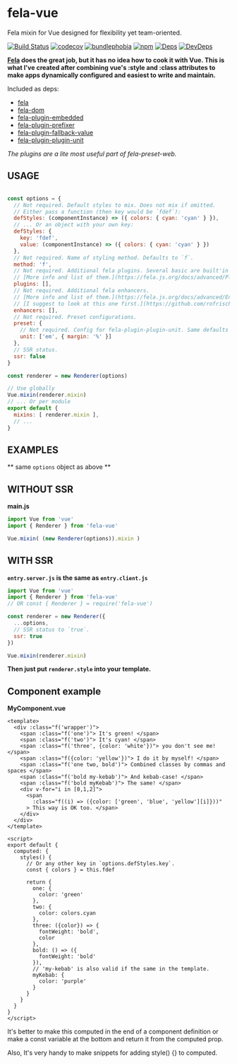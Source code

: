 # fela-vue
Fela mixin for Vue designed for flexibility yet team-oriented.

[![Build Status](https://circleci.com/gh/houd1ni/fela-vue/tree/master.svg?style=shield)](https://circleci.com/gh/houd1ni/fela-vue/tree/master) [![codecov](https://codecov.io/gh/houd1ni/fela-vue/branch/master/graph/badge.svg)](https://codecov.io/gh/houd1ni/fela-vue) [![bundlephobia](https://badgen.net/bundlephobia/minzip/fela-vue)](https://bundlephobia.com/result?p=fela-vue)  [![npm](https://badgen.net/npm/v/fela-vue)](https://www.npmjs.com/package/fela-vue) [![Deps](https://david-dm.org/houd1ni/fela-vue.svg)](https://david-dm.org/houd1ni/fela-vue) [![DevDeps](https://david-dm.org/houd1ni/fela-vue/dev-status.svg)](https://david-dm.org/houd1ni/fela-vue)

**[Fela](https://github.com/rofrischmann/fela) does the great job, but it has no idea how to cook it with Vue.
This is what I've created after combining vue's :style and :class attributes to make apps dynamically configured and easiest to write and maintain.**

Included as deps:
- [fela](https://github.com/rofrischmann/fela)
- [fela-dom](https://github.com/rofrischmann/fela/tree/master/packages/fela-dom)
- [fela-plugin-embedded](https://github.com/rofrischmann/fela/tree/master/packages/fela-plugin-embedded)
- [fela-plugin-prefixer](https://github.com/rofrischmann/fela/tree/master/packages/fela-plugin-prefixer)
- [fela-plugin-fallback-value](https://github.com/rofrischmann/fela/tree/master/packages/fela-plugin-fallback-value)
- [fela-plugin-plugin-unit](https://github.com/rofrischmann/fela/tree/master/packages/fela-plugin-plugin-unit)

*The plugins are a lite most useful part of fela-preset-web.*


## USAGE

```javascript

const options = {
  // Not required. Default styles to mix. Does not mix if omitted.
  // Either pass a function (then key would be `fdef`):
  defStyles: (componentInstance) => ({ colors: { cyan: 'cyan' } }),
  // ... Or an object with your own key:
  defStyles: {
    key: 'fdef',
    value: (componentInstance) => ({ colors: { cyan: 'cyan' } })
  },
  // Not required. Name of styling method. Defaults to `f`.
  method: 'f',
  // Not required. Additional fela plugins. Several basic are built'in here!
  // [More info and list of them.](https://fela.js.org/docs/advanced/Plugins.html)
  plugins: [],
  // Not required. Additional fela enhancers.
  // [More info and list of them.](https://fela.js.org/docs/advanced/Enhancers.html)
  // [I suggest to look at this one first.](https://github.com/rofrischmann/fela/tree/master/packages/fela-monolithic)
  enhancers: [],
  // Not required. Preset configurations.
  preset: {
    // Not required. Config for fela-plugin-plugin-unit. Same defaults ('px', {}).
    unit: ['em', { margin: '%' }]
  },
  // SSR status.
  ssr: false
}

const renderer = new Renderer(options)

// Use globally
Vue.mixin(renderer.mixin)
// ... Or per module
export default {
  mixins: [ renderer.mixin ],
  // ...
}
```

## EXAMPLES
** same `options` object as above **

## WITHOUT SSR
**main.js**
```javascript
import Vue from 'vue'
import { Renderer } from 'fela-vue'

Vue.mixin( (new Renderer(options)).mixin )
```

## WITH SSR
**`entry.server.js` is the same as `entry.client.js`**
```javascript
import Vue from 'vue'
import { Renderer } from 'fela-vue'
// OR const { Renderer } = require('fela-vue')

const renderer = new Renderer({
  ...options,
  // SSR status to `true`.
  ssr: true
})

Vue.mixin(renderer.mixin)
```
**Then just put `renderer.style` into your template.**


## Component example
**MyComponent.vue**
```vue
<template>
  <div :class="f('wrapper')">
    <span :class="f('one')"> It's green! </span>
    <span :class="f('two')"> It's cyan! </span>
    <span :class="f('three', {color: 'white'})"> you don't see me! </span>
    <span :class="f({color: 'yellow'})"> I do it by myself! </span>
    <span :class="f('one two, bold')"> Combined classes by commas and spaces </span>
    <span :class="f('bold my-kebab')"> And kebab-case! </span>
    <span :class="f('bold myKebab')"> The same! </span>
    <div v-for="i in [0,1,2]">
      <span
        :class="f((i) => ({color: ['green', 'blue', 'yellow'][i]}))"
      > This way is OK too. </span>
    </div>
  </div>
</template>

<script>
export default {
  computed: {
    styles() {
      // Or any other key in `options.defStyles.key`.
      const { colors } = this.fdef

      return {
        one: {
          color: 'green'
        },
        two: {
          color: colors.cyan
        },
        three: ({color}) => {
          fontWeight: 'bold',
          color
        },
        bold: () => ({
          fontWeight: 'bold'
        }),
        // 'my-kebab' is also valid if the same in the template.
        myKebab: {
          color: 'purple'
        }
      }
    }
  }
}
</script>
```

It's better to make this computed in the end of a component definition or make a const variable at the bottom and return it from the computed prop.

Also, It's very handy to make snippets for adding style() {} to computed.

